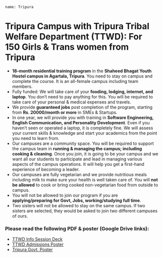 ```ngMeta
name: Tripura
```

# Tripura Campus with Tripura Tribal Welfare Department (TTWD): For 150 Girls & Trans women from Tripura

- **18-month residential training program** in the **Shaheed Bhagat Youth Hostel campus in Agartala, Tripura**. You need to stay on campus and complete the course. It is an all-female campus including team members. 
- Fully funded: We will take care of your **fooding, lodging, internet, and laptop**. You don’t need to pay anything for this. You will be required to take care of your personal & medical expenses and travels. 
- We provide **guaranteed jobs** post completion of the program, starting from **Rs. 20000/month or more** in SMEs & Startups. 
- In one year, we will provide you with training in **Software Engineering, English Communication, and Personality Development**. Even if you haven’t seen or operated a laptop, it is completely fine. We will assess your current skills & knowledge and start your academics from the point you need to learn from.
- Our campuses are a community space. You will be required to support the campus team in **running & managing the campus; including cooking & cleaning**. Once you join, it is going to be your campus and we want all our students to participate and lead in managing various aspects of the campus operations. It will help you get a first-hand experience of becoming a leader. 
- Our campuses are fully vegetarian and we provide nutritious meals including milk to make sure your health is well taken care of. You will **not be allowed** to cook or bring cooked non-vegetarian food from outside to campus. 
- You will not be allowed to join our program if you are **applying/preparing for Govt, Jobs, working/studying full time**. 
- Two sisters will not be allowed to stay on the same campus. If two sisters are selected, they would be asked to join two different campuses of ours. 

### Please read the following PDF & poster (Google Drive links):

- [TTWD Info Session Deck](https://drive.google.com/file/d/19Yb5Qw0zvAsBRZw8AD0qNOCPeSbyS09K/view?usp=sharing)
- [TTWD Admissions Poster](https://drive.google.com/file/d/1QjjKgsmrgn3hK3rmW1e3cMoJWQXzgeYV/view?usp=sharing)
- [Tripura Govt. Poster](https://drive.google.com/file/d/1RaMEyF5Snbtdn47Bsk7u3OSZB_-HWKeb/view?usp=sharing)
